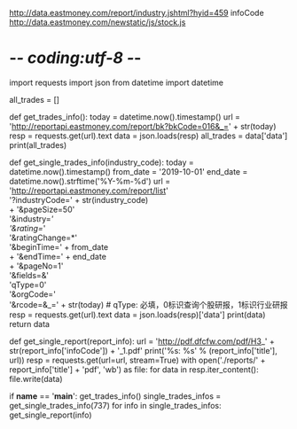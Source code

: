 http://data.eastmoney.com/report/industry.jshtml?hyid=459
infoCode
http://data.eastmoney.com/newstatic/js/stock.js


# -*- coding:utf-8 -*-
import requests
import json
from datetime import datetime

all_trades = []


def get_trades_info():
    today = datetime.now().timestamp()
    url = 'http://reportapi.eastmoney.com/report/bk?bkCode=016&_=' + str(today)
    resp = requests.get(url).text
    data = json.loads(resp)
    all_trades = data['data']
    print(all_trades)


def get_single_trades_info(industry_code):
    today = datetime.now().timestamp()
    from_date = '2019-10-01'
    end_date = datetime.now().strftime('%Y-%m-%d')
    url = 'http://reportapi.eastmoney.com/report/list' \
          '?industryCode=' + str(industry_code) \
          + '&pageSize=50' \
            '&industry=*' \
            '&rating=*' \
            '&ratingChange=*' \
            '&beginTime=' + from_date \
          + '&endTime=' + end_date \
          + '&pageNo=1' \
            '&fields=&' \
            'qType=0' \
            '&orgCode=' \
            '&rcode=&_=' + str(today)
    # qType: 必填，0标识查询个股研报，1标识行业研报
    resp = requests.get(url).text
    data = json.loads(resp)['data']
    print(data)
    return data


def get_single_report(report_info):
    url = 'http://pdf.dfcfw.com/pdf/H3_' + str(report_info['infoCode']) + '_1.pdf'
    print('%s: %s' % (report_info['title'], url))
    resp = requests.get(url=url, stream=True)
    with open('./reports/' + report_info['title'] + 'pdf', 'wb') as file:
        for data in resp.iter_content():
            file.write(data)


if __name__ == '__main__':
    get_trades_info()
    single_trades_infos = get_single_trades_info(737)
    for info in single_trades_infos:
        get_single_report(info)
